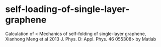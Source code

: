 # self-loading-of-single-layer-graphene
Calculation of &lt; Mechanics of self-folding of single-layer graphene, Xianhong Meng et al 2013 J. Phys. D: Appl. Phys. 46 055308> by Matlab
